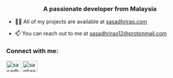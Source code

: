 <h3 align="center">A passionate developer from Malaysia</h3>

- 👨‍💻 All of my projects are available at <a href="https://sasadhrirao.com" target="_blank" rel="noopener">sasadhrirao.com</a>

- 📫 You can reach out to me at sasadhrirao12@protonmail.com


<h3 align="left">Connect with me:</h3>
<p align="left">
<a href="https://linkedin.com/in/sasadhrirao" target="blank"><img align="center" src="https://raw.githubusercontent.com/rahuldkjain/github-profile-readme-generator/master/src/images/icons/Social/linked-in-alt.svg" alt="sasadhrirao" height="30" width="40" /></a>
<a href="https://instagram.com/santiago__rao" target="blank"><img align="center" src="https://raw.githubusercontent.com/rahuldkjain/github-profile-readme-generator/master/src/images/icons/Social/instagram.svg" alt="santiago__rao" height="30" width="40" /></a>
</p>
